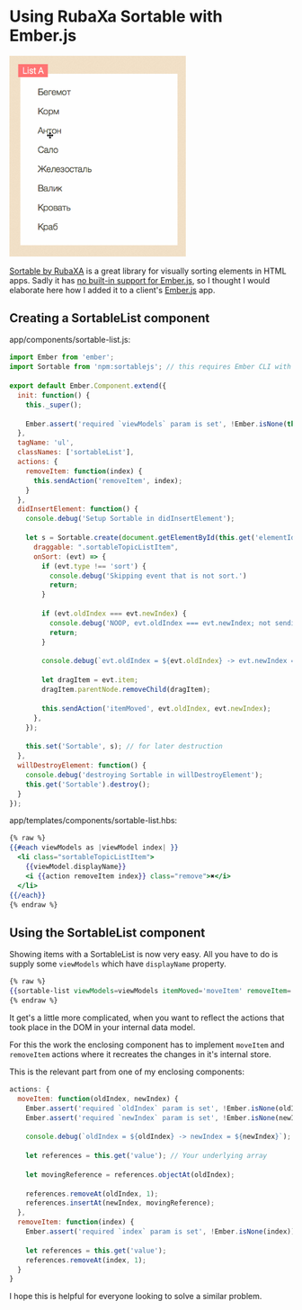 # Using RubaXa Sortable with Ember.js

<img src="/assets/posts/Sortable.gif" width="314">

[Sortable by RubaXA](http://rubaxa.github.io/Sortable/) is a great library for visually sorting elements in HTML apps.
Sadly it has [no built-in support for Ember.js](https://github.com/RubaXa/Sortable/issues/175), so I thought I would elaborate here how I added it to a client's [Ember.js](http://emberjs.com/) app.

## Creating a SortableList component

app/components/sortable-list.js:

```js
import Ember from 'ember';
import Sortable from 'npm:sortablejs'; // this requires Ember CLI with ember-browserify, which is great!

export default Ember.Component.extend({
  init: function() {
    this._super();

    Ember.assert('required `viewModels` param is set', !Ember.isNone(this.get('viewModels')));
  },
  tagName: 'ul',
  classNames: ['sortableList'],
  actions: {
    removeItem: function(index) {
      this.sendAction('removeItem', index);
    }
  },
  didInsertElement: function() {
    console.debug('Setup Sortable in didInsertElement');

    let s = Sortable.create(document.getElementById(this.get('elementId')), {
      draggable: ".sortableTopicListItem",
      onSort: (evt) => {
        if (evt.type !== 'sort') {
          console.debug('Skipping event that is not sort.')
          return;
        }

        if (evt.oldIndex === evt.newIndex) {
          console.debug('NOOP, evt.oldIndex === evt.newIndex; not sending action; not removing element');
          return;
        }

        console.debug(`evt.oldIndex = ${evt.oldIndex} -> evt.newIndex = ${evt.newIndex}`);

        let dragItem = evt.item;
        dragItem.parentNode.removeChild(dragItem);

        this.sendAction('itemMoved', evt.oldIndex, evt.newIndex);
      },
    });

    this.set('Sortable', s); // for later destruction
  },
  willDestroyElement: function() {
    console.debug('destroying Sortable in willDestroyElement');
    this.get('Sortable').destroy();
  }
});
```

app/templates/components/sortable-list.hbs:

```handlebars
{% raw %}
{{#each viewModels as |viewModel index| }}
  <li class="sortableTopicListItem">
    {{viewModel.displayName}}
    <i {{action removeItem index}} class="remove">✖</i>
  </li>
{{/each}}
{% endraw %}
```

## Using the SortableList component

Showing items with a SortableList is now very easy. All you have to do is supply some `viewModels` which have `displayName` property.

```handlebars
{% raw %}
{{sortable-list viewModels=viewModels itemMoved='moveItem' removeItem='removeItem'}}
{% endraw %}
```

It get's a little more complicated, when you want to reflect the actions that took place in the DOM in your internal data model.

For this the work the enclosing component has to implement `moveItem` and `removeItem` actions where it recreates the changes in it's internal store.

This is the relevant part from one of my enclosing components:

```js
actions: {
  moveItem: function(oldIndex, newIndex) {
    Ember.assert('required `oldIndex` param is set', !Ember.isNone(oldIndex));
    Ember.assert('required `newIndex` param is set', !Ember.isNone(newIndex));

    console.debug(`oldIndex = ${oldIndex} -> newIndex = ${newIndex}`);

    let references = this.get('value'); // Your underlying array

    let movingReference = references.objectAt(oldIndex);

    references.removeAt(oldIndex, 1);
    references.insertAt(newIndex, movingReference);
  },
  removeItem: function(index) {
    Ember.assert('required `index` param is set', !Ember.isNone(index));

    let references = this.get('value');
    references.removeAt(index, 1);
  }
}
```

I hope this is helpful for everyone looking to solve a similar problem.
